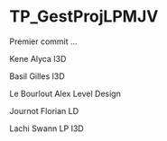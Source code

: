# TP_GestProjLPMJV
Premier commit ...

Kene Alyca I3D

Basil Gilles I3D

Le Bourlout Alex Level Design

Journot Florian LD







Lachi Swann LP I3D
